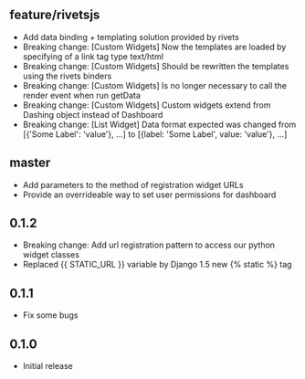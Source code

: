## feature/rivetsjs

- Add data binding + templating solution provided by rivets
- Breaking change: [Custom Widgets] Now the templates are loaded by specifying of a link tag type text/html
- Breaking change: [Custom Widgets] Should be rewritten the templates using the rivets binders
- Breaking change: [Custom Widgets] Is no longer necessary to call the render event when run getData
- Breaking change: [Custom Widgets] Custom widgets extend from Dashing object instead of Dashboard
- Breaking change: [List Widget] Data format expected was changed from [{'Some Label': 'value'}, ...] to [{label: 'Some Label', value: 'value'}, ...] 

## master

- Add parameters to the method of registration widget URLs
- Provide an overrideable way to set user permissions for dashboard

## 0.1.2

- Breaking change: Add url registration pattern to access our python widget classes
- Replaced {{ STATIC_URL }} variable by Django 1.5 new {% static %} tag

## 0.1.1

- Fix some bugs

## 0.1.0

- Initial release
